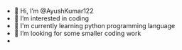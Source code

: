 - 👋 Hi, I’m @AyushKumar122
- 👀 I’m interested in coding
- 🌱 I'm currently learning python programming language
- 💞️ I’m looking for some smaller coding work
- 

<!---
AyushKumar12297/AyushKumar12297 is a ✨ special ✨ repository because its `README.md` (this file) appears on your GitHub profile.
You can click the Preview link to take a look at your changes.
--->
